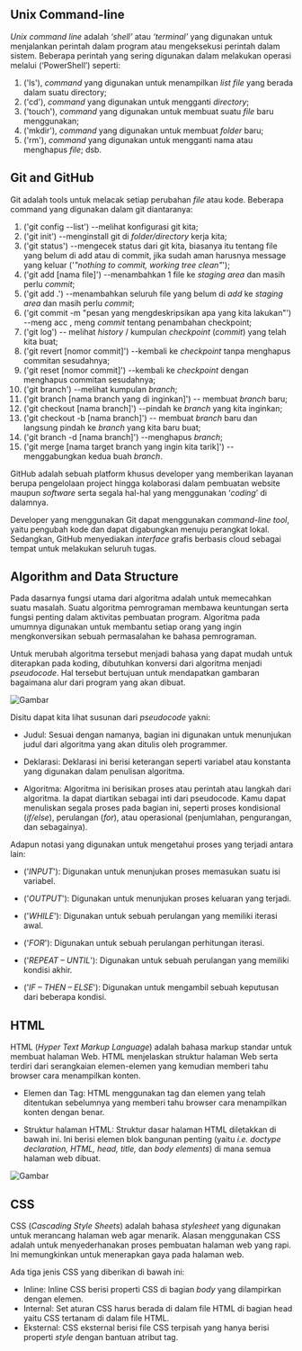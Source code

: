 ## Unix Command-line
_Unix command line_ adalah _‘shell’_ atau _‘terminal’_ yang digunakan untuk menjalankan perintah dalam program atau mengeksekusi perintah dalam sistem. Beberapa perintah yang sering digunakan dalam melakukan operasi melalui (‘PowerShell’) seperti: 

1. ('ls'), _command_ yang digunakan untuk menampilkan _list file_ yang berada dalam suatu directory; 
2. ('cd'), _command_ yang digunakan untuk mengganti _directory_; 
3. ('touch'), _command_ yang digunakan untuk membuat suatu _file_ baru menggunakan; 
4. ('mkdir'), _command_ yang digunakan untuk membuat _folder_ baru; 
5. ('rm'), _command_ yang digunakan untuk mengganti nama atau menghapus _file_; dsb.

## Git and GitHub
Git adalah tools untuk melacak setiap perubahan _file_ atau kode. Beberapa command yang digunakan dalam git diantaranya: 

1. ('git config --list') --melihat konfigurasi git kita; 
2. ('git init') --menginstall git di _folder/directory_ kerja kita; 
3. ('git status') --mengecek status dari git kita, biasanya itu tentang file yang belum di add atau di commit, jika sudah aman harusnya message yang keluar ('_"nothing to commit, working tree clean"_'); 
4. ('git add [nama file]') --menambahkan 1 file ke _staging area_ dan masih perlu _commit_; 
5. ('git add .') --menambahkan seluruh file yang belum di _add_ ke _staging area_ dan masih perlu _commit_; 
6. ('git commit -m "pesan yang mengdeskripsikan apa yang kita lakukan"') --meng acc , meng _commit_ tentang penambahan checkpoint; 
7. ('git log') -- melihat _history_ / kumpulan _checkpoint_ (_commit_) yang telah kita buat; 
8. ('git revert [nomor commit]') --kembali ke _checkpoint_ tanpa menghapus commitan sesudahnya; 
9. ('git reset [nomor commit]') --kembali ke _checkpoint_ dengan menghapus commitan sesudahnya; 
10. ('git branch') --melihat kumpulan _branch_; 
11. ('git branch [nama branch yang di inginkan]') -- membuat _branch_ baru; 
12. ('git checkout [nama branch]') --pindah ke _branch_ yang kita inginkan; 
13. ('git checkout -b [nama branch]') -- membuat _branch_ baru dan langsung pindah ke _branch_ yang kita baru buat; 
14. ('git branch -d [nama branch]') --menghapus _branch_; 
15. ('git merge [nama target branch yang ingin kita tarik]') --menggabungkan kedua buah _branch_.

GitHub adalah sebuah platform khusus developer yang memberikan layanan berupa pengelolaan project hingga kolaborasi dalam pembuatan website maupun _software_ serta segala hal-hal yang menggunakan ‘_coding_’ di dalamnya.

Developer yang menggunakan Git dapat menggunakan _command-line tool_, yaitu pengubah kode dan dapat digabungkan menuju perangkat lokal. Sedangkan, GitHub menyediakan _interface_ grafis berbasis cloud sebagai tempat untuk melakukan seluruh tugas.

## Algorithm and Data Structure
Pada dasarnya fungsi utama dari algoritma adalah untuk memecahkan suatu masalah. Suatu algoritma pemrograman membawa keuntungan serta fungsi penting dalam aktivitas pembuatan program. Algoritma pada umumnya digunakan untuk membantu setiap orang yang ingin mengkonversikan sebuah permasalahan ke bahasa pemrograman.

Untuk merubah algoritma tersebut menjadi bahasa yang dapat mudah untuk diterapkan pada koding, dibutuhkan konversi dari algoritma menjadi _pseudocode_. Hal tersebut bertujuan untuk mendapatkan gambaran bagaimana alur dari program yang akan dibuat.

![Gambar](https://www.dicoding.com/blog/wp-content/uploads/2021/08/Contoh-pseudocode-ganjil-genap.png)

Disitu dapat kita lihat susunan dari _pseudocode_ yakni:

- Judul: Sesuai dengan namanya, bagian ini digunakan untuk menunjukan judul dari algoritma yang akan ditulis oleh programmer.

- Deklarasi: Deklarasi ini berisi keterangan seperti variabel atau konstanta yang digunakan dalam penulisan algoritma.

- Algoritma: Algoritma ini berisikan proses atau perintah atau langkah dari algoritma. Ia dapat diartikan sebagai inti dari pseudocode. Kamu dapat menuliskan segala proses pada bagian ini, seperti proses kondisional (_if/else_), perulangan (_for_), atau operasional (penjumlahan, pengurangan, dan sebagainya).

Adapun notasi yang digunakan untuk mengetahui proses yang terjadi antara lain:

- ('_INPUT_'): Digunakan untuk menunjukan proses memasukan suatu isi variabel.

- ('_OUTPUT_'): Digunakan untuk menunjukan proses keluaran yang terjadi.

- ('_WHILE_'): Digunakan untuk sebuah perulangan yang memiliki iterasi awal.

- ('_FOR_'): Digunakan untuk sebuah perulangan perhitungan iterasi.

- ('_REPEAT – UNTIL_'): Digunakan untuk sebuah perulangan yang memiliki kondisi akhir.

- ('_IF – THEN – ELSE_'): Digunakan untuk mengambil sebuah keputusan dari beberapa kondisi.

## HTML

HTML (_Hyper Text Markup Language_) adalah bahasa markup standar untuk membuat halaman Web. HTML menjelaskan struktur halaman Web serta terdiri dari serangkaian elemen-elemen yang kemudian memberi tahu browser cara menampilkan konten.

- Elemen dan Tag: HTML menggunakan tag dan elemen yang telah ditentukan sebelumnya yang memberi tahu browser cara menampilkan konten dengan benar.

- Struktur halaman HTML: Struktur dasar halaman HTML diletakkan di bawah ini. Ini berisi elemen blok bangunan penting (yaitu _i.e. doctype declaration, HTML, head, title,_ dan _body elements_) di mana semua halaman web dibuat.

![Gambar](https://media.geeksforgeeks.org/wp-content/cdn-uploads/20220401160946/HTML-Basic-Format-768x534.png)

## CSS

CSS (_Cascading Style Sheets_) adalah bahasa _stylesheet_ yang digunakan untuk merancang halaman web agar menarik. Alasan menggunakan CSS adalah untuk menyederhanakan proses pembuatan halaman web yang rapi. Ini memungkinkan untuk menerapkan gaya pada halaman web.

Ada tiga jenis CSS yang diberikan di bawah ini: 
- Inline: Inline CSS berisi properti CSS di bagian _body_ yang dilampirkan dengan elemen.
- Internal: Set aturan CSS harus berada di dalam file HTML di bagian head yaitu CSS tertanam di dalam file HTML.
- Eksternal: CSS eksternal berisi file CSS terpisah yang hanya berisi properti _style_ dengan bantuan atribut tag.